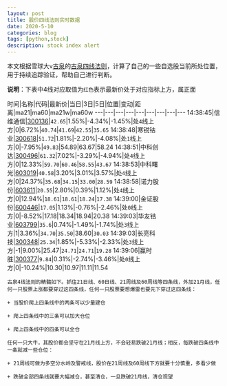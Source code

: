 ```yaml
---
layout: post
title: 股价四线法则实时数据
date: 2020-5-10
categories: blog
tags: [python,stock]
description: stock index alert
---
```



本文根据雪球大v[古泉](https://xueqiu.com/u/7148646888)的[古泉四线法则](https://xueqiu.com/7148646888/130498192)，计算了自己的一些自选股当前所处位置，用于持续追踪验证，帮助自己进行判断。

**说明**：下表中4线对应取值为`红色`表示最新价处于对应指标上方，属正面

时间|名称|代码|最新价|当日|3日|5日|位置|变动|距离|ma21|ma60|ma21w|ma60w
---|---|---|---|---|---|---|---|---
14:38:45|信维通信|[300136](https://xueqiu.com/S/SZ300136)|`42.65`|1.55%|-4.34%|-1.45%|处`4`线上方|0|6.72%|`40.74`|`41.69`|`42.55`|`35.65`
14:38:48|寒锐钴业|[300618](https://xueqiu.com/S/SZ300618)|`51.72`|1.81%|-2.20%|-4.08%|处`1`线上方|0|-7.95%|`49.83`|54.89|63.67|58.24
14:38:51|中科创达|[300496](https://xueqiu.com/S/SZ300496)|`61.32`|7.02%|-3.29%|-4.94%|处`4`线上方|0|12.33%|`59.70`|`60.46`|`58.55`|`43.67`
14:38:53|中科曙光|[603019](https://xueqiu.com/S/SH603019)|`40.58`|3.20%|3.01%|3.57%|处`4`线上方|0|24.37%|`35.68`|`34.15`|`33.00`|`28.59`
14:38:58|诺力股份|[603611](https://xueqiu.com/S/SH603611)|`20.55`|2.80%|0.39%|1.12%|处`4`线上方|0|12.94%|`18.61`|`18.61`|`18.24`|`17.38`
14:39:00|金证股份|[600446](https://xueqiu.com/S/SH600446)|`17.05`|1.13%|-0.76%|-2.46%|处`0`线上方|0|-8.52%|17.18|18.34|18.94|20.38
14:39:03|华友钴业|[603799](https://xueqiu.com/S/SH603799)|`35.6`|0.74%|-1.49%|-1.74%|处`3`线上方|1|3.36%|`34.70`|`35.50`|38.60|`30.03`
14:39:03|长亮科技|[300348](https://xueqiu.com/S/SZ300348)|`25.34`|1.85%|-5.33%|-2.33%|处`3`线上方|-1|9.00%|25.47|`24.71`|`24.71`|`19.28`
14:39:06|赢时胜|[300377](https://xueqiu.com/S/SZ300377)|`9.84`|0.31%|-2.74%|-3.46%|处`0`线上方|0|-10.24%|10.30|10.97|11.11|11.54

```
古泉4线法则的精髓如下。抓住21日线、60日线、21周线及60周线等四条线，外加21月线，任何一只股票上涨都要穿过这四条线，任何一只股票要想爆雷也要先下穿过这四条线：

+ 当股价爬上四条线中的两条可以少量建仓

+ 爬上四条线中的三条可以加大仓位

+ 爬上四条线中的四条可以全仓

任何一只大牛，其股价都会坚守在21月线上方，不会轻易跌破21月线；相反，每跌破四条线中一条就减一些仓位：

+ 21周线可做为多空分水岭及警戒线，股价在21周线及60周线下方就要十分慎重，多看少做

+ 跌破全部四条线就要大幅减仓，甚至清仓，一旦跌破21月线，清仓观望
```